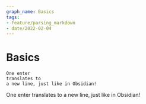 ```yaml
---
graph_name: Basics
tags:
- feature/parsing_markdown
- date/2022-02-04
---
```


# Basics
```
One enter
translates to
a new line, just like in Obsidian!
```

One enter
translates to
a new line, just like in Obsidian!
